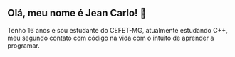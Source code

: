 ## Olá, meu nome é Jean Carlo! :wave:

Tenho 16 anos e sou estudante do CEFET-MG, atualmente estudando C++, meu segundo contato com código na vida com o intuito de aprender a programar.
